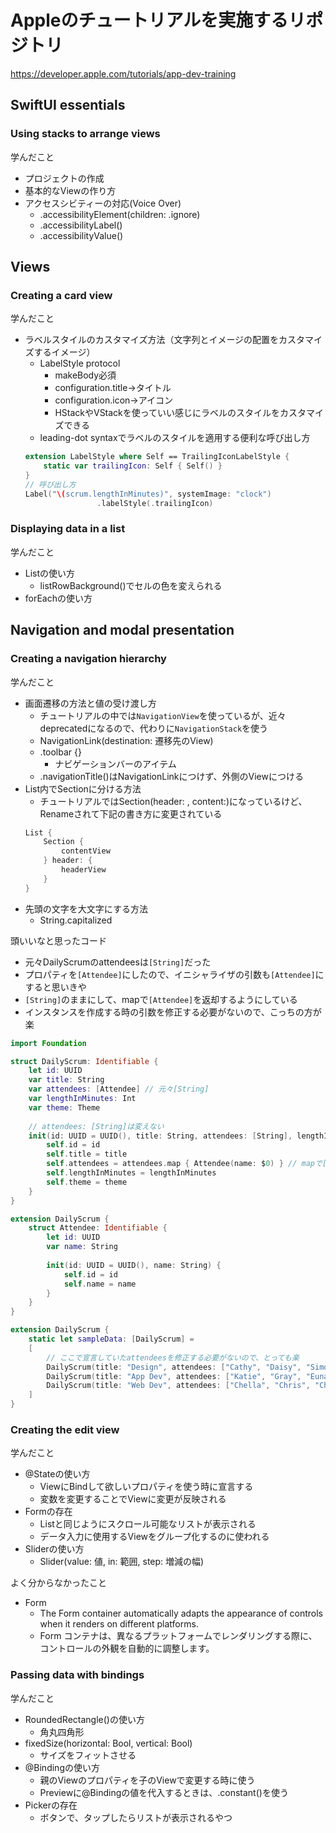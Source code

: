 # Appleのチュートリアルを実施するリポジトリ
https://developer.apple.com/tutorials/app-dev-training
## SwiftUI essentials
### Using stacks to arrange views
学んだこと
- プロジェクトの作成
- 基本的なViewの作り方
- アクセスシビティーの対応(Voice Over)
    - .accessibilityElement(children: .ignore)
    - .accessibilityLabel()
    - .accessibilityValue()
 

## Views
### Creating a card view
学んだこと
- ラベルスタイルのカスタマイズ方法（文字列とイメージの配置をカスタマイズするイメージ）
    - LabelStyle protocol
        - makeBody必須
        - configuration.title→タイトル
        - configuration.icon→アイコン
        - HStackやVStackを使っていい感じにラベルのスタイルをカスタマイズできる
    - leading-dot syntaxでラベルのスタイルを適用する便利な呼び出し方
    ```swift
    extension LabelStyle where Self == TrailingIconLabelStyle {
        static var trailingIcon: Self { Self() }
    }
    // 呼び出し方
    Label("\(scrum.lengthInMinutes)", systemImage: "clock")
                    .labelStyle(.trailingIcon)
    ```
### Displaying data in a list
学んだこと
- Listの使い方
    - listRowBackground()でセルの色を変えられる
- forEachの使い方

## Navigation and modal presentation
### Creating a navigation hierarchy
学んだこと
- 画面遷移の方法と値の受け渡し方
    - チュートリアルの中では`NavigationView`を使っているが、近々deprecatedになるので、代わりに`NavigationStack`を使う
    - NavigationLink(destination: 遷移先のView)
    - .toolbar {}
        - ナビゲーションバーのアイテム
    - .navigationTitle()はNavigationLinkにつけず、外側のViewにつける
- List内でSectionに分ける方法
    - チュートリアルではSection(header: , content:)になっているけど、Renameされて下記の書き方に変更されている
    ```swift
    List {
        Section {
            contentView
        } header: {
            headerView
        }
    }
    ```
- 先頭の文字を大文字にする方法
    - String.capitalized

頭いいなと思ったコード
- 元々DailyScrumのattendeesは`[String]`だった
- プロパティを`[Attendee]`にしたので、イニシャライザの引数も`[Attendee]`にすると思いきや
- `[String]`のままにして、mapで`[Attendee]`を返却するようにしている
- インスタンスを作成する時の引数を修正する必要がないので、こっちの方が楽
```swift
import Foundation

struct DailyScrum: Identifiable {
    let id: UUID
    var title: String
    var attendees: [Attendee] // 元々[String]
    var lengthInMinutes: Int
    var theme: Theme
    
    // attendees: [String]は変えない
    init(id: UUID = UUID(), title: String, attendees: [String], lengthInMinutes: Int, theme: Theme) {
        self.id = id
        self.title = title
        self.attendees = attendees.map { Attendee(name: $0) } // mapで[Attendee]を返却（かしこい）
        self.lengthInMinutes = lengthInMinutes
        self.theme = theme
    }
}

extension DailyScrum {
    struct Attendee: Identifiable {
        let id: UUID
        var name: String
        
        init(id: UUID = UUID(), name: String) {
            self.id = id
            self.name = name
        }
    }
}

extension DailyScrum {
    static let sampleData: [DailyScrum] =
    [
        // ここで宣言していたattendeesを修正する必要がないので、とっても楽
        DailyScrum(title: "Design", attendees: ["Cathy", "Daisy", "Simon", "Jonathan"], lengthInMinutes: 10, theme: .yellow),
        DailyScrum(title: "App Dev", attendees: ["Katie", "Gray", "Euna", "Luis", "Darla"], lengthInMinutes: 5, theme: .orange),
        DailyScrum(title: "Web Dev", attendees: ["Chella", "Chris", "Christina", "Eden", "Karla", "Lindsey", "Aga", "Chad", "Jenn", "Sarah"], lengthInMinutes: 5, theme: .poppy)
    ]
}
```
### Creating the edit view
学んだこと
- @Stateの使い方
    - ViewにBindして欲しいプロパティを使う時に宣言する
    - 変数を変更することでViewに変更が反映される
- Formの存在
    - Listと同じようにスクロール可能なリストが表示される
    - データ入力に使用するViewをグループ化するのに使われる
- Sliderの使い方
    - Slider(value: 値, in: 範囲, step: 増減の幅)

よく分からなかったこと
- Form
    - The Form container automatically adapts the appearance of controls when it renders on different platforms.
    - Form コンテナは、異なるプラットフォームでレンダリングする際に、コントロールの外観を自動的に調整します。

### Passing data with bindings
学んだこと
- RoundedRectangle()の使い方
    - 角丸四角形
- fixedSize(horizontal: Bool, vertical: Bool)
    - サイズをフィットさせる
- @Bindingの使い方
    - 親のViewのプロパティを子のViewで変更する時に使う
    - Previewに@Bindingの値を代入するときは、.constant()を使う
- Pickerの存在
    - ボタンで、タップしたらリストが表示されるやつ
